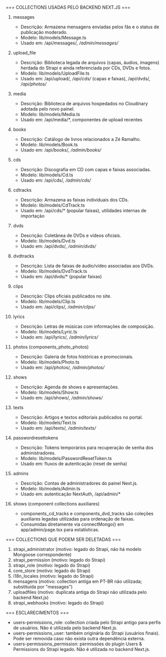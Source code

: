 === COLLECTIONS USADAS PELO BACKEND NEXT.JS ===

1. messages
   - Descrição: Armazena mensagens enviadas pelos fãs e o status de publicação moderado.
   - Modelo: lib/models/Message.ts
   - Usado em: /api/messages/*, /admin/messages/*

2. upload_file
   - Descrição: Biblioteca legada de arquivos (capas, áudios, imagens) herdada do Strapi e ainda referenciada por CDs, DVDs e fotos.
   - Modelo: lib/models/UploadFile.ts
   - Usado em: /api/upload/*, /api/cds/* (capas e faixas), /api/dvds/*, /api/photos/*

3. media
   - Descrição: Biblioteca de arquivos hospedados no Cloudinary adotada pelo novo painel.
   - Modelo: lib/models/Media.ts
   - Usado em: /api/media/*, componentes de upload recentes

4. books
   - Descrição: Catálogo de livros relacionados a Zé Ramalho.
   - Modelo: lib/models/Book.ts
   - Usado em: /api/books/*, /admin/books/*

5. cds
   - Descrição: Discografia em CD com capas e faixas associadas.
   - Modelo: lib/models/Cd.ts
   - Usado em: /api/cds/*, /admin/cds/*

6. cdtracks
   - Descrição: Armazena as faixas individuais dos CDs.
   - Modelo: lib/models/CdTrack.ts
   - Usado em: /api/cds/* (popular faixas), utilidades internas de importação

7. dvds
   - Descrição: Coletânea de DVDs e vídeos oficiais.
   - Modelo: lib/models/Dvd.ts
   - Usado em: /api/dvds/*, /admin/dvds/*

8. dvdtracks
   - Descrição: Lista de faixas de áudio/vídeo associadas aos DVDs.
   - Modelo: lib/models/DvdTrack.ts
   - Usado em: /api/dvds/* (popular faixas)

9. clips
   - Descrição: Clips oficiais publicados no site.
   - Modelo: lib/models/Clip.ts
   - Usado em: /api/clips/*, /admin/clips/*

10. lyrics
    - Descrição: Letras de músicas com informações de composição.
    - Modelo: lib/models/Lyric.ts
    - Usado em: /api/lyrics/*, /admin/lyrics/*

11. photos (components_photo_photos)
    - Descrição: Galeria de fotos históricas e promocionais.
    - Modelo: lib/models/Photo.ts
    - Usado em: /api/photos/*, /admin/photos/*

12. shows
    - Descrição: Agenda de shows e apresentações.
    - Modelo: lib/models/Show.ts
    - Usado em: /api/shows/*, /admin/shows/*

13. texts
    - Descrição: Artigos e textos editoriais publicados no portal.
    - Modelo: lib/models/Text.ts
    - Usado em: /api/texts/*, /admin/texts/*

14. passwordresettokens
    - Descrição: Tokens temporários para recuperação de senha dos administradores.
    - Modelo: lib/models/PasswordResetToken.ts
    - Usado em: fluxos de autenticação (reset de senha)

15. admins
    - Descrição: Contas de administradores do painel Next.js.
    - Modelo: lib/models/Admin.ts
    - Usado em: autenticação NextAuth, /api/admin/*

16. shows (component collections auxiliares)
    - components_cd_tracks e components_dvd_tracks são coleções auxiliares legadas utilizadas para ordenação de faixas.
    - Consumidas diretamente via connectMongo() em app/admin/page.tsx para estatísticas.

=== COLLECTIONS QUE PODEM SER DELETADAS ===

1. strapi_administrator (motivo: legado do Strapi, não há modelo Mongoose correspondente)
2. strapi_permission (motivo: legado do Strapi)
3. strapi_role (motivo: legado do Strapi)
4. core_store (motivo: legado do Strapi)
5. i18n_locales (motivo: legado do Strapi)
6. mensagens (motivo: collection antiga em PT-BR não utilizada; substituída por "messages")
7. uploadfiles (motivo: duplicata antiga do Strapi não utilizada pelo backend Next.js)
8. strapi_webhooks (motivo: legado do Strapi)

=== ESCLARECIMENTOS ===

- users-permissions_role: collection criada pelo Strapi antigo para perfis de usuários. Não é utilizada pelo backend Next.js.
- users-permissions_user: também originária do Strapi (usuários finais). Pode ser removida caso não exista outra dependência externa.
- users-permissions_permission: permissões do plugin Users & Permissions do Strapi legado. Não é utilizada no backend Next.js.
